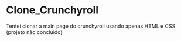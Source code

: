 # Clone_Crunchyroll
Tentei clonar a main page do crunchyroll usando apenas HTML e CSS (projeto não concluído)
